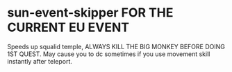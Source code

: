 # sun-event-skipper FOR THE CURRENT EU EVENT

Speeds up squalid temple, ALWAYS KILL THE BIG MONKEY BEFORE DOING 1ST QUEST.
May cause you to dc sometimes if you use movement skill instantly after teleport.
